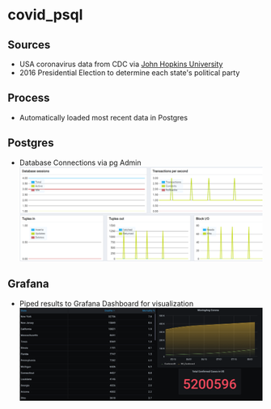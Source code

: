 # covid_psql

## Sources
 - USA coronavirus data from CDC via [John Hopkins University](https://github.com/CSSEGISandData/COVID-19)
 - 2016 Presidential Election to determine each state's political party
 
## Process
 - Automatically loaded most recent data in Postgres
 
## Postgres
 - Database Connections via pg Admin
![Postgres Connections](/img/02_postgres_database_connections.png)
 
## Grafana
 - Piped results to Grafana Dashboard for visualization 
![Corona Rates](/img/01_grafana_mortality.png)
